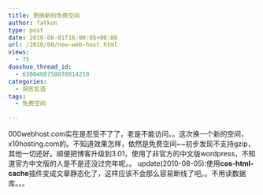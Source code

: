 ```yaml
---
title: 更换新的免费空间
author: fatkun
type: post
date: 2010-08-01T16:00:05+00:00
url: /2010/08/new-web-host.html
views:
  - 75
duoshuo_thread_id:
  - 6300408758078014210
categories:
  - 胡言乱语
tags:
  - 免费空间

---
```

000webhost.com实在是忍受不了了，老是不能访问。。这次换一个新的空间，x10hosting.com的。不知道效果怎样，依然是免费空间~~初步发现不支持gzip，其他一切还好。顺便把博客升级到3.01，使用了非官方的中文版wordpress，不知道官方中文版的人是不是还没过完年呢。。
update(2010-08-05):使用**cos-html-cache**插件变成文章静态化了，这样应该不会那么容易断线了吧。。不用读数据库。。。